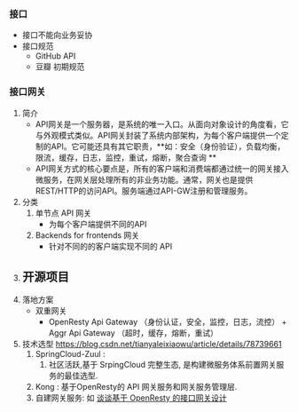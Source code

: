 ### 接口

* 接口不能向业务妥协
* 接口规范
  * GitHub  API
  * 豆瓣  初期规范



### 接口网关

1. 简介
   - API网关是一个服务器，是系统的唯一入口。从面向对象设计的角度看，它与外观模式类似。API网关封装了系统内部架构，为每个客户端提供一个定制的API。它可能还具有其它职责，**如：安全（身份验证），负载均衡，限流，缓存，日志，监控，重试，熔断，聚合查询 **
   - API网关方式的核心要点是，所有的客户端和消费端都通过统一的网关接入微服务，在网关层处理所有的非业务功能。通常，网关也是提供REST/HTTP的访问API。服务端通过API-GW注册和管理服务。
2. 分类
   1. 单节点 API 网关 
      - 为每个客户端提供不同的API 
   2. Backends for frontends 网关 
      - 针对不同的的客户端实现不同的 API 
3. 开源项目 
   - 
4. 落地方案 
   - 双重网关 
     - OpenResty Api Gateway （身份认证，安全，监控，日志，流控） + Aggr Api Gateway （超时，缓存，熔断，重试） 
5. 技术选型  <https://blog.csdn.net/tianyaleixiaowu/article/details/78739661> 
   1. SpringCloud-Zuul :
      1. 社区活跃,基于 SrpingCloud 完整生态, 是构建微服务体系前置网关服务的最佳选型.
   2. Kong : 基于OpenResty的 API 网关服务和网关服务管理层.
   3. 自建网关服务: 如 [谈谈基于 OpenResty 的接口网关设计](https://www.zybuluo.com/yishuailuo/note/844059?utm_source=tool.lu) 





